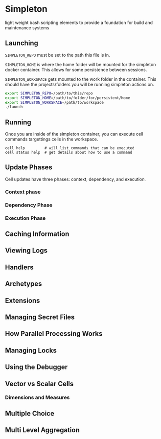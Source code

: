 # Simpleton
light weight bash scripting elements to provide a foundation for build and maintenance systems

## Launching

`SIMPLETON_REPO` must be set to the path this file is in.

`SIMPLETON_HOME` is where the home folder will be mounted for the simpleton docker container. This allows
for some persistence between sessions.

`SIMPLETON_WORKSPACE` gets mounted to the work folder in the container. This should have the projects/folders you will be
running simpleton actions on. 

``` bash
export SIMPLETON_REPO=/path/to/this/repo
export SIMPLETON_HOME=/path/to/folder/for/persistent/home
export SIMPLETON_WORKSPACE=/path/to/workspace
./launch
```

## Running

Once you are inside of the simpleton container, you can execute cell
commands targettings cells in the workspace.

```
cell help         # will list commands that can be executed
cell status help  # get details about how to use a command
```

## Update Phases

Cell updates have three phases: context, dependency, and execution. 

### Context phase

### Dependency Phase

### Execution Phase

## Caching Information

## Viewing Logs

## Handlers

## Archetypes

## Extensions

## Managing Secret Files

## How Parallel Processing Works

## Managing Locks

## Using the Debugger

## Vector vs Scalar Cells

### Dimensions and Measures

## Multiple Choice

## Multi Level Aggregation


